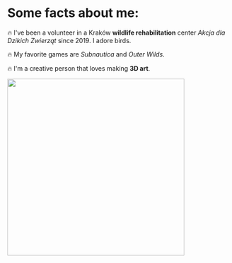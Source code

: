 # Some facts about me:

🔥 I've been a volunteer in a Kraków **wildlife rehabilitation** center _Akcja dla Dzikich Zwierząt_ since 2019. I adore birds.

🔥 My favorite games are _Subnautica_ and _Outer Wilds_.

🔥 I'm a creative person that loves making **3D art**.

<img src="https://github.com/PolishCrow23/PolishCrow23/assets/139121607/ee81f925-1bb6-4d9f-be32-248d483605d1" width="400">

<!--
**PolishCrow23/PolishCrow23** is a ✨ _special_ ✨ repository because its `README.md` (this file) appears on your GitHub profile.

Here are some ideas to get you started:

- 🔭 I’m currently working on ...
- 🌱 I’m currently learning ...
- 👯 I’m looking to collaborate on ...
- 🤔 I’m looking for help with ...
- 💬 Ask me about ...
- 📫 How to reach me: ...
- 😄 Pronouns: ...
- ⚡ Fun fact: ...
-->
